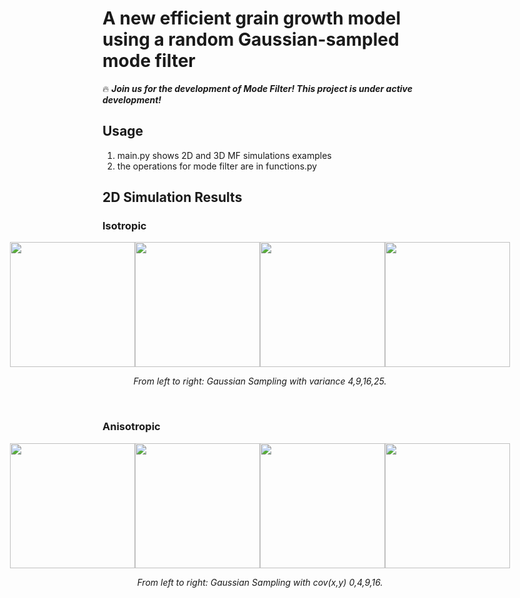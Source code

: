# A new efficient grain growth model using a random Gaussian-sampled mode filter

:fire: ***Join us for the development of Mode Filter! This project is under active development!***

## Usage
1. main.py shows 2D and 3D MF simulations examples
2. the operations for mode filter are in functions.py


## 2D Simulation Results
### Isotropic
<div style="display: flex; justify-content: center; align-items: center;">
  <img src="materials/isotropic/var4.gif" width="200" />
  <img src="materials/isotropic/var9.gif" width="200" />
  <img src="materials/isotropic/var16.gif" width="200" />
  <img src="materials/isotropic/var25.gif" width="200" />
</div>

<p align="middle">
    <em >From left to right: Gaussian Sampling with variance 4,9,16,25.</em>
</p>
<br>

### Anisotropic
<div style="display: flex; justify-content: center; align-items: center;">
  <img src="materials/anisotropic/ims_id0_0.gif" width="200" />
  <img src="materials/anisotropic/ims_id0_4.gif" width="200" />
  <img src="materials/anisotropic/ims_id0_9.gif" width="200" />
  <img src="materials/anisotropic/ims_id0_16.gif" width="200" />
</div>

<p align="middle">
    <em >From left to right: Gaussian Sampling with cov(x,y) 0,4,9,16.</em>
</p>
<br>



